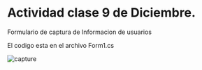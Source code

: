 # Actividad clase 9 de Diciembre.

Formulario de captura de Informacion de usuarios

El codigo esta en el archivo Form1.cs

![capture](https://user-images.githubusercontent.com/4912547/48807166-efcc4480-ecd9-11e8-8a8a-c9722d9fcf31.PNG)
